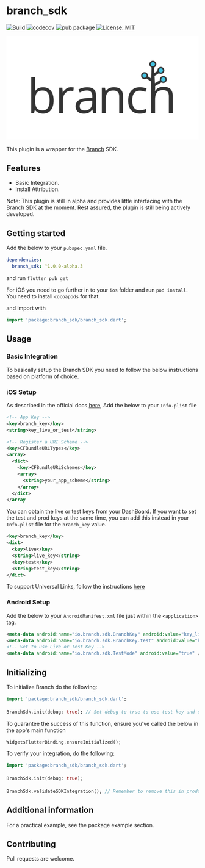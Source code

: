 # branch_sdk

[![Build](https://github.com/francis94c/branch_sdk/actions/workflows/main.yml/badge.svg)](https://github.com/francis94c/branch_sdk/actions/workflows/main.yml) [![codecov](https://codecov.io/gh/francis94c/branch_sdk/branch/master/graph/badge.svg?token=KCPSZJHEO9)](https://codecov.io/gh/francis94c/branch_sdk) [![pub package](https://img.shields.io/pub/v/branch_sdk.svg)](https://pub.dev/packages/branch_sdk) [![License: MIT](https://img.shields.io/badge/License-MIT-yellow.svg)](https://opensource.org/licenses/MIT)

![Branch](https://github.com/francis94c/branch_sdk/blob/master/assets/images/branch.png?raw=true)

This plugin is a wrapper for the [Branch](https://branch.io) SDK.

## Features

- Basic Integration.
- Install Attribution.

Note: This plugin is still in alpha and provides little interfacing with the Branch SDK at the moment. Rest assured, the plugin is still being actively developed.

## Getting started

Add the below to your `pubspec.yaml` file.

```yaml
dependencies:
  branch_sdk: ^1.0.0-alpha.3
```

and run `flutter pub get`

For iOS you need to go further in to your `ios` folder and run `pod install`. You need to install `cocoapods` for that.

and import with

```dart
import 'package:branch_sdk/branch_sdk.dart';
```

## Usage

### Basic Integration

To basically setup the Branch SDK you need to follow the below instructions based on platform of choice.

### iOS Setup

As described in the official docs [here](https://help.branch.io/developers-hub/docs/ios-full-reference#register-your-app), Add the below to your `Info.plist` file

```xml
<!-- App Key -->
<key>branch_key</key>
<string>key_live_or_test</string>
```

```xml
<!-- Register a URI Scheme -->
<key>CFBundleURLTypes</key>
<array>
  <dict>
    <key>CFBundleURLSchemes</key>
	<array>
	  <string>your_app_scheme</string>
	</array>
  </dict>
</array
```

You can obtain the live or test keys from your DashBoard. If you want to set the test and prod keys at the same time, you can add this instead in your `Info.plist` file for the `branch_key` value.

```xml
<key>branch_key</key>
<dict>
  <key>live</key>
  <string>live_key</string>
  <key>test</key>
  <string>test_key</string>
</dict>
```

To support Universal Links, follow the instructions [here](https://help.branch.io/developers-hub/docs/ios-full-reference#support-universal-linking-ios-9-and-above)

### Android Setup

Add the below to your `AndroidManifest.xml` file just within the `<application>` tag.

```xml
<meta-data android:name="io.branch.sdk.BranchKey" android:value="key_live_abc" />
<meta-data android:name="io.branch.sdk.BranchKey.test" android:value="key_test_abc" />
<!-- Set to use Live or Test Key -->
<meta-data android:name="io.branch.sdk.TestMode" android:value="true" />
```

## Initializing

To initialize Branch do the following:

```dart
import 'package:branch_sdk/branch_sdk.dart';

BranchSdk.init(debug: true); // Set debug to true to use test key and enable logging. Note io.branch.sdk.TestMode in AndroidManifest.xml must be set to true for debug:true to work.
```

To guarantee the success of this function, ensure you've called the below in the app's main function

```dart
WidgetsFlutterBinding.ensureInitialized();
```

To verify your integration, do the following:

```dart
import 'package:branch_sdk/branch_sdk.dart';

BranchSdk.init(debug: true);

BranchSdk.validateSDKIntegration(); // Remember to remove this in production.
```

## Additional information

For a practical example, see the package example section.

## Contributing

Pull requests are welcome.